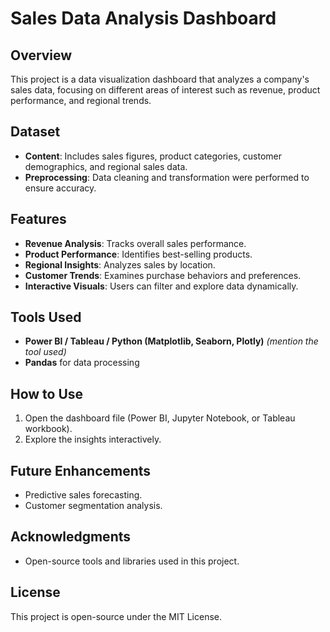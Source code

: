 # Sales Data Analysis Dashboard

## Overview
This project is a data visualization dashboard that analyzes a company's sales data, focusing on different areas of interest such as revenue, product performance, and regional trends.

## Dataset
- **Content**: Includes sales figures, product categories, customer demographics, and regional sales data.
- **Preprocessing**: Data cleaning and transformation were performed to ensure accuracy.

## Features
- **Revenue Analysis**: Tracks overall sales performance.
- **Product Performance**: Identifies best-selling products.
- **Regional Insights**: Analyzes sales by location.
- **Customer Trends**: Examines purchase behaviors and preferences.
- **Interactive Visuals**: Users can filter and explore data dynamically.

## Tools Used
- **Power BI / Tableau / Python (Matplotlib, Seaborn, Plotly)** *(mention the tool used)*
- **Pandas** for data processing

## How to Use
1. Open the dashboard file (Power BI, Jupyter Notebook, or Tableau workbook).
2. Explore the insights interactively.

## Future Enhancements
- Predictive sales forecasting.
- Customer segmentation analysis.

## Acknowledgments
- Open-source tools and libraries used in this project.

## License
This project is open-source under the MIT License.

